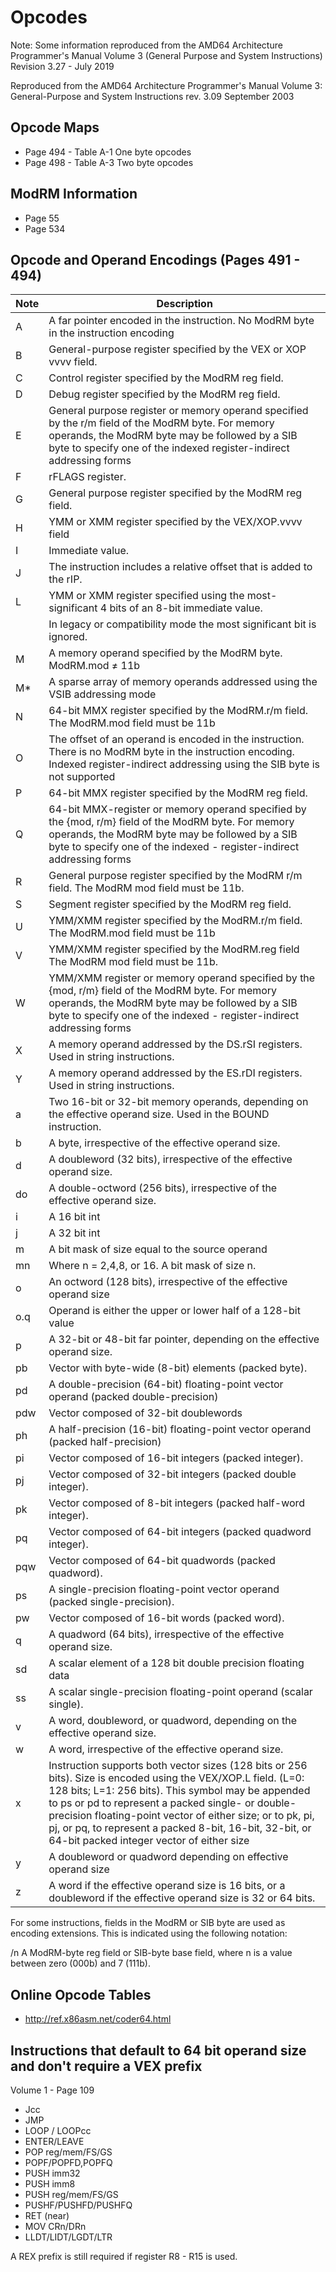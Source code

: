 # Opcodes

Note: Some information reproduced from the AMD64 Architecture Programmer's Manual Volume 3 (General Purpose and System Instructions) Revision 3.27 - July 2019

Reproduced from the
AMD64 Architecture
Programmer's Manual
Volume 3:
General-Purpose and System
Instructions
rev. 3.09 September 2003

## Opcode Maps

- Page 494 - Table A-1 One byte opcodes
- Page 498 - Table A-3 Two byte opcodes

## ModRM Information

- Page 55
- Page 534

## Opcode and Operand Encodings (Pages 491 - 494)

 | Note | Description
 |------|-------------
 | A    | A far pointer encoded in the instruction. No ModRM byte in the instruction encoding
 | B    | General-purpose register specified by the VEX or XOP vvvv field.
 | C    | Control register specified by the ModRM reg field.
 | D    | Debug register specified by the ModRM reg field.
 | E    | General purpose register or memory operand specified by the r/m field of the ModRM byte. For memory operands, the ModRM byte may be followed by a SIB byte to specify one of the indexed register-indirect addressing forms
 | F    | rFLAGS register.
 | G    | General purpose register specified by the ModRM reg field.
 | H    | YMM or XMM register specified by the VEX/XOP.vvvv field
 | I 	| Immediate value.
 | J    | The instruction includes a relative offset that is added to the rIP.
 | L    | YMM or XMM register specified using the most-significant 4 bits of an 8-bit immediate value.
 |      | In legacy or compatibility mode the most significant bit is ignored.
 | M 	| A memory operand specified by the ModRM byte. ModRM.mod ≠ 11b
 | M*   | A sparse array of memory operands addressed using the VSIB addressing mode
 | N    | 64-bit MMX register specified by the ModRM.r/m field. The ModRM.mod field must be 11b
 | O 	| The offset of an operand is encoded in the instruction. There is no ModRM byte in the instruction encoding. Indexed register-indirect addressing using the SIB byte is not supported
 | P 	| 64-bit MMX register specified by the ModRM reg field.
 | Q 	| 64-bit MMX-register or memory operand specified by the {mod, r/m} field of the ModRM byte. For memory operands, the ModRM byte may be followed by a SIB byte to specify one of the indexed - register-indirect addressing forms
 | R 	| General purpose register specified by the ModRM r/m field. The ModRM mod field must be 11b.
 | S 	| Segment register specified by the ModRM reg field.
 | U    | YMM/XMM register specified by the ModRM.r/m field. The ModRM.mod field must be 11b
 | V 	| YMM/XMM register specified by the ModRM.reg field The ModRM mod field must be 11b.
 | W 	| YMM/XMM register or memory operand specified by the {mod, r/m} field of the ModRM byte. For memory operands, the ModRM byte may be followed by a SIB byte to specify one of the indexed - register-indirect addressing forms
 | X 	| A memory operand addressed by the DS.rSI registers. Used in string instructions.
 | Y 	| A memory operand addressed by the ES.rDI registers. Used in string instructions.
 | a 	| Two 16-bit or 32-bit memory operands, depending on the effective operand size. Used in the BOUND instruction.
 | b 	| A byte, irrespective of the effective operand size.
 | d 	| A doubleword (32 bits), irrespective of the effective operand size.
 | do 	| A double-octword (256 bits), irrespective of the effective operand size.
 | i    | A 16 bit int
 | j    | A 32 bit int
 | m    | A bit mask of size equal to the source operand
 | mn   | Where n = 2,4,8, or 16. A bit mask of size n.
 | o    | An octword (128 bits), irrespective of the effective operand size
 | o.q  | Operand is either the upper or lower half of a 128-bit value
 | p 	| A 32-bit or 48-bit far pointer, depending on the effective operand size.
 | pb   | Vector with byte-wide (8-bit) elements (packed byte).
 | pd 	| A double-precision (64-bit) floating-point vector operand (packed double-precision)
 | pdw  | Vector composed of 32-bit doublewords
 | ph   | A half-precision (16-bit) floating-point vector operand (packed half-precision)
 | pi 	| Vector composed of 16-bit integers (packed integer).
 | pj   | Vector composed of 32-bit integers (packed double integer).
 | pk   | Vector composed of 8-bit integers (packed half-word integer).
 | pq   | Vector composed of 64-bit integers (packed quadword integer).
 | pqw  | Vector composed of 64-bit quadwords (packed quadword).
 | ps 	| A single-precision floating-point vector operand (packed single-precision).
 | pw   | Vector composed of 16-bit words (packed word).
 | q 	| A quadword (64 bits), irrespective of the effective operand size.
 | sd   | A scalar element of a 128 bit double precision floating data
 | ss	| A scalar single-precision floating-point operand (scalar single).
 | v	| A word, doubleword, or quadword, depending on the effective operand size.
 | w	| A word, irrespective of the effective operand size.
 | x    | Instruction supports both vector sizes (128 bits or 256 bits). Size is encoded using the VEX/XOP.L field. (L=0: 128 bits; L=1: 256 bits). This symbol may be appended to ps or pd to represent a packed single- or double-precision floating-point vector of either size; or to pk, pi, pj, or pq, to represent a packed 8-bit, 16-bit, 32-bit, or 64-bit packed integer vector of either size
 | y    | A doubleword or quadword depending on effective operand size
 | z	| A word if the effective operand size is 16 bits, or a doubleword if the effective operand size is 32 or 64 bits.

For some instructions, fields in the ModRM or SIB byte are used as encoding extensions.
This is indicated using the following notation:

/n A ModRM-byte reg field or SIB-byte base field, where n is a value between zero (000b) and 7 (111b).

## Online Opcode Tables

- http://ref.x86asm.net/coder64.html

## Instructions that default to 64 bit operand size and don't require a VEX prefix

Volume 1 - Page 109

- Jcc
- JMP
- LOOP / LOOPcc
- ENTER/LEAVE
- POP reg/mem/FS/GS
- POPF/POPFD,POPFQ
- PUSH imm32
- PUSH imm8
- PUSH reg/mem/FS/GS
- PUSHF/PUSHFD/PUSHFQ
- RET (near)
- MOV CRn/DRn
- LLDT/LIDT/LGDT/LTR

A REX prefix is still required if register R8 - R15 is used.